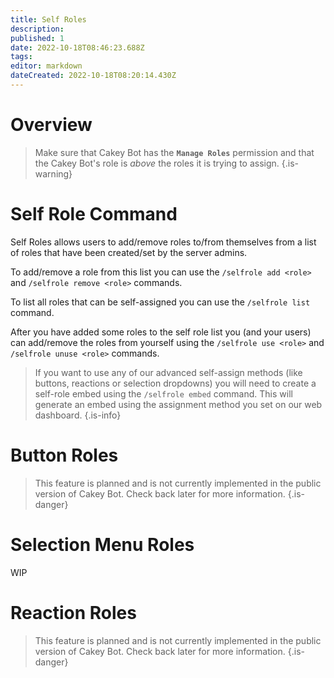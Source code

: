 ```yaml
---
title: Self Roles
description: 
published: 1
date: 2022-10-18T08:46:23.688Z
tags: 
editor: markdown
dateCreated: 2022-10-18T08:20:14.430Z
---
```


# Overview

> Make sure that Cakey Bot has the **`Manage Roles`** permission and that the Cakey Bot's role is _above_ the roles it is trying to assign.
{.is-warning}

# Self Role Command

Self Roles allows users to add/remove roles to/from themselves from a list of roles that have been created/set by the server admins.

To add/remove a role from this list you can use the `/selfrole add <role>` and `/selfrole remove <role>` commands.

To list all roles that can be self-assigned you can use the `/selfrole list` command.

After you have added some roles to the self role list you \(and your users\) can add/remove the roles from yourself using the `/selfrole use <role>` and `/selfrole unuse <role>` commands.

> If you want to use any of our advanced self-assign methods \(like buttons, reactions or selection dropdowns\) you will need to create a self-role embed using the `/selfrole embed` command. This will generate an embed using the assignment method you set on our web dashboard.
{.is-info}

# Button Roles

> This feature is planned and is not currently implemented in the public version of Cakey Bot. Check back later for more information.
{.is-danger}

# Selection Menu Roles

WIP

# Reaction Roles

> This feature is planned and is not currently implemented in the public version of Cakey Bot. Check back later for more information.
{.is-danger}
